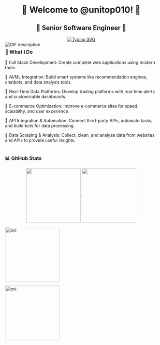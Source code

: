 <h1 align="center" title="...and I'm happy to see you here :)">👋 Welcome to @unitop010! 👋</a></h1>

<h2 align="center">🏅 Senior Software Engineer 🏅</h2>

<div align="center">
  <a href="https://git.io/typing-svg"><img src="https://readme-typing-svg.demolab.com?font=Comic+Sans+MS&size=30&pause=1000&center=true&width=720&lines=Senior+Software+Engineer;Over+8+years+of+Experience+in+Full+Stack+Development" alt="Typing SVG" /></a>
</div>

<picture>
  <source media="(prefers-color-scheme: dark)" srcset="./Skills_Animation_Dark.gif">
  <source media="(prefers-color-scheme: light)" srcset="./Skills_Animation_White.gif">
  <img align="left" alt="GIF description" src="./Skills_Animation_White.gif">
</picture>

<h3>📌 What I Do </h3>

🌱 Full Stack Development: Create complete web applications using modern tools.


🌱 AI/ML Integration: Build smart systems like recommendation engines, chatbots, and data analysis tools.

🌱 Real-Time Data Platforms: Develop trading platforms with real-time alerts and customizable dashboards.

🌱 E-commerce Optimization: Improve e-commerce sites for speed, scalability, and user experience.

🌱 API Integration & Automation: Connect third-party APIs, automate tasks, and build bots for data processing.

🌱 Data Scraping & Analysis: Collect, clean, and analyze data from websites and APIs to provide useful insights.
<br/>
<br/>
<h3>📊 GitHub Stats</h3>
<p align="center">
  <a href="https://github.com/OnlyForward0613/github-readme-stats">
    <img height=180 align="center" src="https://github-readme-stats-cg8z.vercel.app/api?username=unitop010&count_private=true&include_all_commits=true&show_icons=true&theme=react&card_width=350" />
  </a>
  <a href="https://github.com/OnlyForward0613/convoychat">
    <img height=180 align="center" src="https://github-readme-stats-cg8z.vercel.app/api/top-langs?username=unitop010&layout=compact&langs_count=6&card_width=350&theme=react" />
  </a>
</p>

<p align="center">
  <p><img height=180 align="center" src="https://github-readme-stats.vercel.app/api/top-langs?username=unitop010&show_icons=true&locale=en&layout=compact&theme=chartreuse-dark" alt="ovi" /></p>
  <p><img height=180 align="center" src="https://github-readme-stats.vercel.app/api?username=unitop010&show_icons=true&locale=en&theme=chartreuse-dark" alt="ovi" /></p>
</p>